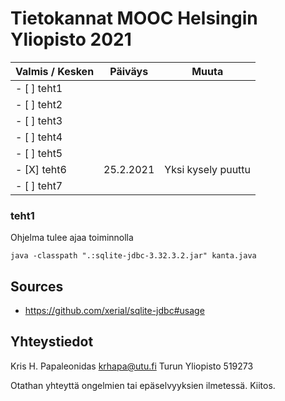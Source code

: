# Tietokannat MOOC Helsingin Yliopisto 2021

Valmis / Kesken | Päiväys   | Muuta
----------- |   ----------- | --------
- [ ] teht1 |          | 
- [ ] teht2 |          | 
- [ ] teht3 |          | 
- [ ] teht4 |          | 
- [ ] teht5 |          | 
- [X] teht6 | 25.2.2021 | Yksi kysely puuttu 
- [ ] teht7 |          |

### teht1

Ohjelma tulee ajaa toiminnolla
```
java -classpath ".:sqlite-jdbc-3.32.3.2.jar" kanta.java
```

## Sources

- https://github.com/xerial/sqlite-jdbc#usage

## Yhteystiedot

Kris H. Papaleonidas
krhapa@utu.fi
Turun Yliopisto
519273

Otathan yhteyttä ongelmien tai epäselvyyksien ilmetessä. Kiitos.